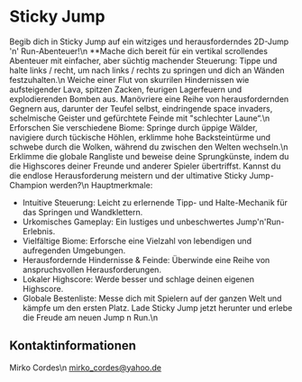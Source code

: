 # Sticky Jump
Begib dich in Sticky Jump auf ein witziges und herausforderndes 2D-Jump 'n' Run-Abenteuer!\n
**Mache dich bereit für ein vertikal scrollendes Abenteuer mit einfacher, aber süchtig machender Steuerung: Tippe und halte links / recht, um nach links / rechts zu springen und dich an Wänden festzuhalten.\n
Weiche einer Flut von skurrilen Hindernissen wie aufsteigender Lava, spitzen Zacken, feurigen Lagerfeuern und explodierenden Bomben aus. Manövriere eine Reihe von herausfordernden Gegnern aus, darunter der Teufel selbst, eindringende space invaders, schelmische Geister und gefürchtete Feinde mit "schlechter Laune“.\n
Erforschen Sie verschiedene Biome: Springe durch üppige Wälder, navigiere durch tückische Höhlen, erklimme hohe Backsteintürme und schwebe durch die Wolken, während du zwischen den Welten wechseln.\n
Erklimme die globale Rangliste und beweise deine Sprungkünste, indem du die Highscores deiner Freunde und anderer Spieler übertriffst. Kannst du die endlose Herausforderung meistern und der ultimative Sticky Jump-Champion werden?\n
Hauptmerkmale:
 * Intuitive Steuerung: Leicht zu erlernende Tipp- und Halte-Mechanik für das Springen und Wandklettern.
 * Urkomisches Gameplay: Ein lustiges und unbeschwertes Jump'n'Run-Erlebnis.
 * Vielfältige Biome: Erforsche eine Vielzahl von lebendigen und aufregenden Umgebungen.
 * Herausfordernde Hindernisse & Feinde: Überwinde eine Reihe von anspruchsvollen Herausforderungen.
 * Lokaler Highscore: Werde besser und schlage deinen eigenen Highscore.
 * Globale Bestenliste: Messe dich mit Spielern auf der ganzen Welt und kämpfe um den ersten Platz.
Lade Sticky Jump jetzt herunter und erlebe die Freude am neuen Jump n Run.\n

## Kontaktinformationen
Mirko Cordes\n
mirko_cordes@yahoo.de
